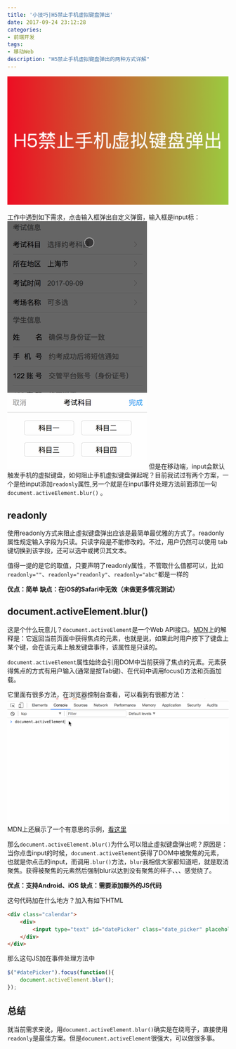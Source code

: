 ```yaml
---
title: '小技巧|H5禁止手机虚拟键盘弹出'
date: 2017-09-24 23:12:28
categories:
- 前端开发
tags:
- 移动Web
description: "H5禁止手机虚拟键盘弹出的两种方式详解"
---
```


![小技巧|CSS文字两端对齐效果实现](https://raw.githubusercontent.com/dunizb/cloudimg/master/blog/article/201709/disable-virtual-keyboard-up/banner.png)

工作中遇到如下需求，点击输入框弹出自定义弹窗，输入框是input标：
![](https://raw.githubusercontent.com/dunizb/cloudimg/master/blog/article/201709/disable-virtual-keyboard-up/1.gif)
但是在移动端，input会默认触发手机的虚拟键盘，如何阻止手机虚拟键盘弹起呢？目前我试过有两个方案，一个是给input添加`readonly`属性,另一个就是在input事件处理方法前面添加一句`document.activeElement.blur()`  。  

## readonly

使用readonly方式来阻止虚拟键盘弹出应该是最简单最优雅的方式了。readonly 属性规定输入字段为只读。只读字段是不能修改的。不过，用户仍然可以使用 tab 键切换到该字段，还可以选中或拷贝其文本。

值得一提的是它的取值，只要声明了readonly属性，不管取什么值都可以，比如`readonly=""`、`readonly="readonly"`、`readonly="abc"`都是一样的

**优点：简单**
**缺点：在iOS的Safari中无效（未做更多情况测试）**

## document.activeElement.blur()

这是个什么玩意儿？`document.activeElement`是一个Web API接口。[MDN](https://developer.mozilla.org/zh-CN/docs/Web/API/Document/activeElement)上的解释是：它返回当前页面中获得焦点的元素，也就是说，如果此时用户按下了键盘上某个键，会在该元素上触发键盘事件，该属性是只读的。

`document.activeElement`属性始终会引用DOM中当前获得了焦点的元素。元素获得焦点的方式有用户输入(通常是按Tab键)、在代码中调用focus()方法和页面加载。

它里面有很多方法，在浏览器控制台查看，可以看到有很都方法：
![](https://raw.githubusercontent.com/dunizb/cloudimg/master/blog/article/201709/disable-virtual-keyboard-up/2.gif)
MDN上还展示了一个有意思的示例，[看这里](http://jsfiddle.net/w9gFj/)

那么`document.activeElement.blur()`为什么可以阻止虚拟键盘弹出呢？原因是：当你点击input的时候，`document.activeElement`获得了DOM中被聚焦的元素，也就是你点击的input，而调用`.blur()`方法，`blur`我相信大家都知道吧，就是取消聚焦。获得被聚焦的元素然后强制blur以达到没有聚焦的样子、、、感觉绕了。

**优点：支持Android、iOS**
**缺点：需要添加额外的JS代码**

这句代码加在什么地方？加入有如下HTML
```html
<div class="calendar">
    <div>
        <input type="text" id="datePicker" class="date_picker" placeholder="点击选择入住日期"/>
    </div>
</div>
```
那么这句JS加在事件处理方法中
```js
$("#datePicker").focus(function(){
    document.activeElement.blur();
});
```

## 总结

就当前需求来说，用`document.activeElement.blur()`确实是在绕弯子，直接使用`readonly`是最佳方案。但是`document.activeElement`很强大，可以做很多事。